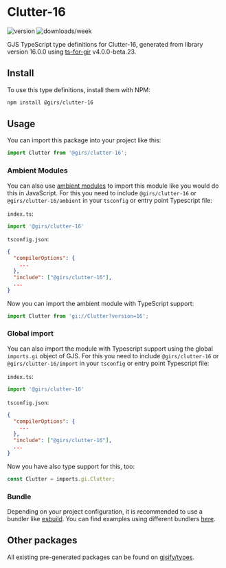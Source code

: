 
# Clutter-16

![version](https://img.shields.io/npm/v/@girs/clutter-16)
![downloads/week](https://img.shields.io/npm/dw/@girs/clutter-16)


GJS TypeScript type definitions for Clutter-16, generated from library version 16.0.0 using [ts-for-gir](https://github.com/gjsify/ts-for-gir) v4.0.0-beta.23.


## Install

To use this type definitions, install them with NPM:
```bash
npm install @girs/clutter-16
```

## Usage

You can import this package into your project like this:
```ts
import Clutter from '@girs/clutter-16';
```

### Ambient Modules

You can also use [ambient modules](https://github.com/gjsify/ts-for-gir/tree/main/packages/cli#ambient-modules) to import this module like you would do this in JavaScript.
For this you need to include `@girs/clutter-16` or `@girs/clutter-16/ambient` in your `tsconfig` or entry point Typescript file:

`index.ts`:
```ts
import '@girs/clutter-16'
```

`tsconfig.json`:
```json
{
  "compilerOptions": {
    ...
  },
  "include": ["@girs/clutter-16"],
  ...
}
```

Now you can import the ambient module with TypeScript support: 

```ts
import Clutter from 'gi://Clutter?version=16';
```

### Global import

You can also import the module with Typescript support using the global `imports.gi` object of GJS.
For this you need to include `@girs/clutter-16` or `@girs/clutter-16/import` in your `tsconfig` or entry point Typescript file:

`index.ts`:
```ts
import '@girs/clutter-16'
```

`tsconfig.json`:
```json
{
  "compilerOptions": {
    ...
  },
  "include": ["@girs/clutter-16"],
  ...
}
```

Now you have also type support for this, too:

```ts
const Clutter = imports.gi.Clutter;
```

### Bundle

Depending on your project configuration, it is recommended to use a bundler like [esbuild](https://esbuild.github.io/). You can find examples using different bundlers [here](https://github.com/gjsify/ts-for-gir/tree/main/examples).

## Other packages

All existing pre-generated packages can be found on [gjsify/types](https://github.com/gjsify/types).

